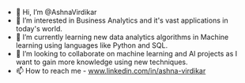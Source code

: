 - 👋 Hi, I’m @AshnaVirdikar
- 👀 I’m interested in Business Analytics and it's vast applications in today's world.
- 🌱 I’m currently  learning new data analytics algorithms in Machine learning using languages like Python and SQL.
- 💞️ I’m looking to collaborate on machine learning and AI projects as I want to gain more knowledge using new techniques.
- 📫 How to reach me - www.linkedin.com/in/ashna-virdikar

<!---
AshnaVirdikar/AshnaVirdikar is a ✨ special ✨ repository because its `README.md` (this file) appears on your GitHub profile.
You can click the Preview link to take a look at your changes.
--->
